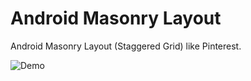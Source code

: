 # Android Masonry Layout
Android Masonry Layout (Staggered Grid) like Pinterest.

![Demo](http://wip.ng-enious.com/chawki-demo/android-tutos/demo.gif)
